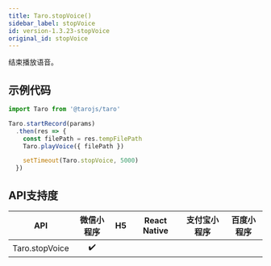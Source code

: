 ```yaml
---
title: Taro.stopVoice()
sidebar_label: stopVoice
id: version-1.3.23-stopVoice
original_id: stopVoice
---
```



结束播放语音。

## 示例代码

```jsx
import Taro from '@tarojs/taro'

Taro.startRecord(params)
  .then(res => {
    const filePath = res.tempFilePath
    Taro.playVoice({ filePath })

    setTimeout(Taro.stopVoice, 5000)
  })
```



## API支持度


| API | 微信小程序 | H5 | React Native | 支付宝小程序 | 百度小程序 |
| :-: | :-: | :-: | :-: | :-: | :-: |
| Taro.stopVoice | ✔️ |  |  |  |  |



